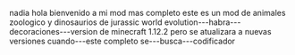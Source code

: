 
nadia hola bienvenido a mi mod mas completo  este es un mod de animales zoologico  y dinosaurios de   jurassic world evolution---habra---decoraciones---version de 
minecraft 1.12.2 pero se atualizara a nuevas versiones cuando---este completo
se---busca---codificador 




